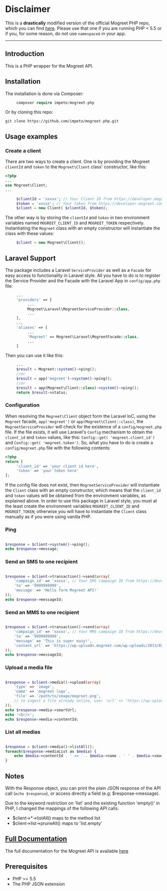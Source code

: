 # Disclaimer

This is a __drastically__ modified version of the official Mogreet PHP repo, which you can find [here](https://github.com/jperichon/mogreet-php).
Please use that one if you are running PHP < 5.5 or if you, for some reason, do not use `namespace`s in your app.

***
## Introduction

This is a PHP wrapper for the Mogreet API.

## Installation

The installation is done via Composer:

```php
     composer require impeto/mogreet-php
```

Or by cloning this repo:
    
    git clone https://github.com/impeto/mogreet-php.git

## Usage examples

### Create a client

There are two ways to create a client. One is by providing the Mogreet `clientId` and `token` to the `Mogreet\Client` class' constructor, like this:
```php
<?php
...
use Mogreet\Client;
...

     $clientId = 'xxxxx'; // Your Client ID from https://developer.mogreet.com/dashboard
     $token = 'xxxxx'; // Your token from https://developer.mogreet.com/dashboard
     $client = new Client( $clientId, $token);
```
The other way is by storing the `clientId` and `token` in two environment variables named `MOGREET_CLIENT_ID` and `MOGREET_TOKEN` respectively. Instantiating the `Mogreet` class with an empty constructor will instantiate the class with these values:

```php
     $client = new Mogreet\Client();
```

## Laravel Support

The package includes a Laravel `ServiceProvider` as well as a `Facade` for easy access to functionality in Laravel style. All you have to do is to register the Service Provider and the Facade with the Laravel App in `config/app.php` file:

```php
     ...
     'providers' => [
          ...
          Mogreet\Laravel\MogreetServiceProvider::class,
          ...
     ],
     ...
     'aliases' => [
          ...
          'Mogreet' => Mogreet\Laravel\MogreetFacade::class,
          ...
     ]
```
 Then you can use it like this:
 
```php
     ...
     $result = Mogreet::system()->ping();
     //or
     $result = app('mogreet')->system()->ping();
     //or
     $result = app(Mogreet\Client::class)->system()->ping();
     return $result->status;
```

### Configuration

When resolving the `Mogreet\Client` object form the Laravel IoC, using the `Mogreet` facade, `app('mogreet')` or `app(Mogreet\Client::class)`, the `MogreetServiceProvider` will check for the existence of a `config/mogreet.php` file. If the file exists, it will use Laravel's `Config` mechanism to obtain the `client_id` and `token` values, like this: `Config::get( 'mogreet.client_id')` and `Config::get( 'mogreet.token')`. So, what you have to do is create a `config/mogreet.php` file with the following contents:

```php
<?php
return [
     'client_id' => 'your client id here',
     'token' => 'your token here'
];
```
If the config file does not exist, then `MogreetServiceProvider` will instantiate the `Client` class with an empty constructor, which means that the `client_id` and `token` values will be obtained from the environment variables, as explained above. In order to use this package in Laravel style, you must at the least create the environment variables `MOGREET_CLIENT_ID` and `MOGREET_TOKEN`; otherwise you will have to instantiate the `Client` class manually as if you were using vanilla PHP.

### Ping

```php

$response = $client->system()->ping();
echo $response->message;
```

### Send an SMS to one recipient

```php

$response = $client->transaction()->send(array(
    'campaign_id' => 'xxxxx', // Your SMS campaign ID from https://developer.mogreet.com/dashboard
    'to' => '9999999999',
    'message' => 'Hello form Mogreet API!'
));
echo $response->messageId;
```

### Send an MMS to one recipient

```php

$response = $client->transaction()->send(array(
    'campaign_id' => 'xxxxx', // Your MMS campaign ID from https://developer.mogreet.com/dashboard
    'to' => '9999999999',
    'message' => 'This is super easy!',
    'content_url' => 'https://wp-uploads.mogreet.com/wp-uploads/2013/02/API-Beer-sticker-300dpi-1024x1024.jpg'
));
echo $response->messageId;
```
### Upload a media file

```php

$response = $client->media()->upload(array(
    'type' => 'image',
    'name' => 'mogreet logo',
    'file' => '/path/to/image/mogreet.png',
    // to ingest a file already online, use: 'url' => 'https://wp-uploads.mogreet.com/wp-uploads/2013/02/API-Beer-sticker-300dpi-1024x1024.jpg'
));
echo $response->media->smartUrl;
echo '<br/>';
echo $response->media->contentId;
```

### List all medias

```php

$response = $client->media()->listAll();
foreach($response->mediaList as $media) {
    echo $media->contentId . ' => ' . $media->name . ' ' . $media->smartUrl . '<br />';
}
```

## Notes

With the Response object, you can print the plain JSON response of the API
call (`echo $response`), or access directly a field (e.g: $response->message).

Due to the keyword restriction on 'list' and the existing function 'empty()' in
PHP, I changed the mappings of the following API calls:

- $client->*->listAll() maps to the method list
- $client->list->pruneAll() maps to 'list.empty'


## [Full Documentation](https://developer.mogreet.com/docs)

The full documentation for the Mogreet API is available [here](https://developer.mogreet.com/docs)

## Prerequisites

* PHP >= 5.5
* The PHP JSON extension

